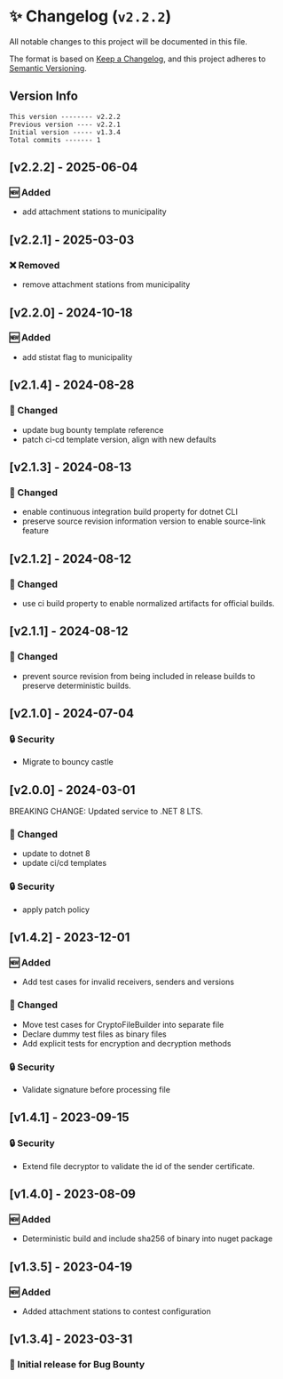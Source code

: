 # ✨ Changelog (`v2.2.2`)

All notable changes to this project will be documented in this file.

The format is based on [Keep a Changelog](https://keepachangelog.com/en/1.0.0/),
and this project adheres to [Semantic Versioning](https://semver.org/spec/v2.0.0.html).

## Version Info

```text
This version -------- v2.2.2
Previous version ---- v2.2.1
Initial version ----- v1.3.4
Total commits ------- 1
```

## [v2.2.2] - 2025-06-04

### 🆕 Added

- add attachment stations to municipality

## [v2.2.1] - 2025-03-03

### ❌ Removed

- remove attachment stations from municipality

## [v2.2.0] - 2024-10-18

### 🆕 Added

- add stistat flag to municipality

## [v2.1.4] - 2024-08-28

### :arrows_counterclockwise: Changed

- update bug bounty template reference
- patch ci-cd template version, align with new defaults

## [v2.1.3] - 2024-08-13

### 🔄 Changed

- enable continuous integration build property for dotnet CLI
- preserve source revision information version to enable source-link feature

## [v2.1.2] - 2024-08-12

### 🔄 Changed

- use ci build property to enable normalized artifacts for official builds.

## [v2.1.1] - 2024-08-12

### 🔄 Changed

- prevent source revision from being included in release builds to preserve deterministic builds.

## [v2.1.0] - 2024-07-04

### 🔒 Security

- Migrate to bouncy castle

## [v2.0.0] - 2024-03-01

BREAKING CHANGE: Updated service to .NET 8 LTS.

### :arrows_counterclockwise: Changed

- update to dotnet 8
- update ci/cd templates

### :lock: Security

- apply patch policy

## [v1.4.2] - 2023-12-01

### 🆕 Added

- Add test cases for invalid receivers, senders and versions

### 🔄 Changed

- Move test cases for CryptoFileBuilder into separate file
- Declare dummy test files as binary files
- Add explicit tests for encryption and decryption methods

### 🔒 Security

- Validate signature before processing file

## [v1.4.1] - 2023-09-15

### 🔒 Security

- Extend file decryptor to validate the id of the sender certificate.

## [v1.4.0] - 2023-08-09

### 🆕 Added

- Deterministic build and include sha256 of binary into nuget package

## [v1.3.5] - 2023-04-19

### 🆕 Added

- Added attachment stations to contest configuration

## [v1.3.4] - 2023-03-31

### 🎉 Initial release for Bug Bounty
